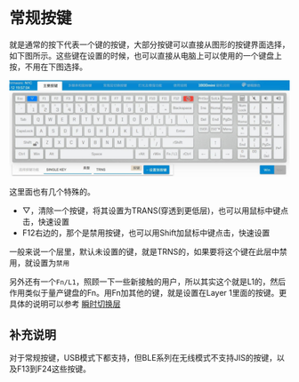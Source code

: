 # 常规按键

就是通常的按下代表一个键的按键，大部分按键可以直接从图形的按键界面选择，如下图所示。这些键在设置的时候，也可以直接从电脑上可以使用的一个键盘上按，不用在下图选择。

![|700](assets/normal-key-01.jpg)

这里面也有几个特殊的。
  - ▽，清除一个按键，将其设置为TRANS(穿透到更低层)，也可以用鼠标中键点击，快速设置
  - F12右边的，那个是禁用按键，也可以用Shift加鼠标中键点击，快速设置

一般来说一个层里，默认未设置的键，就是TRNS的，如果要将这个键在此层中禁用，就设置为`禁用`

另外还有一个`Fn/L1`，照顾一下一些新接触的用户，所以其实这个就是L1的，然后作用类似于量产键盘的Fn。用Fn加其他的键，就是设置在Layer 1里面的按键。更具体的说明可以参考 [瞬时切换层](edit-keymap/l-layer.md)


## 补充说明

对于常规按键，USB模式下都支持，但BLE系列在无线模式不支持JIS的按键，以及F13到F24这些按键。

